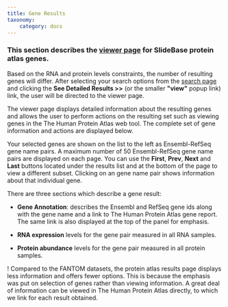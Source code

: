 ```yaml
---
title: Gene Results
taxonomy:
    category: docs
---
```


### This section describes the [viewer page](http://slidebase.binf.ku.dk/protein_atlas/results) for SlideBase protein atlas genes. 

Based on the RNA and protein levels constraints, the number of resulting genes will differ. After selecting your search options from the [search page](http://slidebase.binf.ku.dk/docs/protein_atlas/selector) and clicking the **See Detailed Results >>**  (or the smaller **"view"** popup link) link, the user will be directed to the viewer page. 

The viewer page displays detailed information about the resulting genes and allows the user to perform actions on the resulting set such as viewing genes in the The Human Protein Atlas web tool.  The complete set of gene information and actions are displayed below.

Your selected genes are shown on the list to the left as Ensembl-RefSeq gene name pairs. A maximum number of 50 Ensembl-RefSeq gene name pairs are displayed on each page. You can use the **First**, **Prev**, **Next** and **Last** buttons located under the results list and at the bottom of the page to view a different subset. Clicking on an gene name pair shows information about that individual gene. 

There are three sections which describe a gene result:

- **Gene Annotation**: describes the Ensembl and RefSeq gene ids along with the gene name and a link to The Human Protein Atlas gene report. The same link is also displayed at the top of the panel for emphasis.

- **RNA expression** levels for the gene pair measured in all RNA samples.

- **Protein abundance** levels for the gene pair measured in all protein samples.

! Compared to the FANTOM datasets, the protein atlas results page displays less information and offers fewer options. This is because the emphasis was put on selection of genes rather than viewing information. A great deal of information can be viewed in The Human Protein Atlas directly, to which we link for each result obtained.